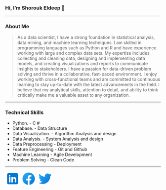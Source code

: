### Hi, I’m Shorouk Eldeep 👋

___

### About Me
> As a data scientist, I have a strong foundation in statistical analysis, data mining, and machine learning techniques. I am skilled in programming languages such as Python and R and have experience working with large and complex data sets. My expertise includes collecting and cleaning data, designing and implementing data models, and creating visualizations and reports to communicate insights to stakeholders. I have a passion for data-driven problem solving and thrive in a collaborative, fast-paced environment. I enjoy working with cross-functional teams and am committed to continuous learning to stay up-to-date with the latest advancements in the field. I believe that my analytical skills, attention to detail, and ability to think critically make me a valuable asset to any organization.

___

### Technical Skills
-	Python.                                   - C #                         
-	Database.                                  - Data Structure
-	Data Visualization.                        - Algorithm Analysis and design
-	Data Analysis.                             - System Analysis and design
-	Data Preprocessing                        - Deployment
-	Feature Engineering                       - Git and Github
-	Machine Learning                          - Agile Development
-	Problem Solving                           - Clean Code

___

[![LinkedIn](icons/icons8-linkedin-48.png)](https://www.linkedin.com/in/shorouk-elsayed-eldeep-8373881b8/)
[![Facebook](icons/icons8-facebook-48.png)](https://www.facebook.com/ahmed.eldeep.35513?mibextid=LQQJ4d)
[![twitter](icons/icons8-twitter-48.png)](https://twitter.com/Shorouk_balena)



